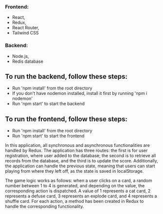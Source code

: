 
### Frontend: 
* React, 
* Redux, 
* React Router, 
* Tailwind CSS



### Backend: 
* Node.js, 
* Redis database


## To run the backend, follow these steps:

- Run 'npm install' from the root directory
- If you don't have nodemon installed, install it first by running 'npm i nodemon'
- Run 'npm start' to start the backend


## To run the frontend, follow these steps:

- Run 'npm install' from the root directory
- Run 'npm start' to start the frontend



In this application, all synchronous and asynchronous functionalities are handled by Redux. The application has three routes: the first is for user registration, where user  added to the database; the second is to retrieve all records from the database, and the third is to update the score. Additionally, the application can handle the previous state, meaning that users can start playing from where they left off, as the state is saved in localStorage.

The game logic works as follows: when a user clicks on a card, a random number between 1 to 4 is generated, and depending on the value, the corresponding action is dispatched. A value of 1 represents a cat card, 2 represents a defuse card, 3 represents an explode card, and 4 represents a shuffle card. For each action, a method has been created in Redux to handle the corresponding functionality.

